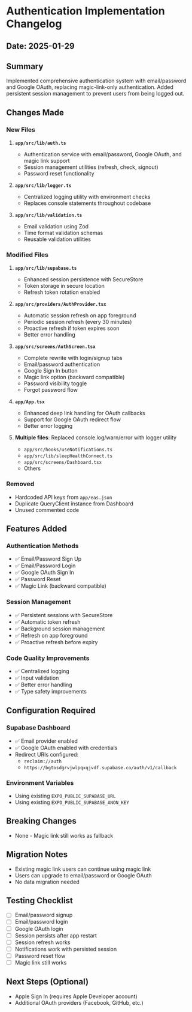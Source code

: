 # Authentication Implementation Changelog

## Date: 2025-01-29

## Summary
Implemented comprehensive authentication system with email/password and Google OAuth, replacing magic-link-only authentication. Added persistent session management to prevent users from being logged out.

## Changes Made

### New Files
1. **`app/src/lib/auth.ts`**
   - Authentication service with email/password, Google OAuth, and magic link support
   - Session management utilities (refresh, check, signout)
   - Password reset functionality

2. **`app/src/lib/logger.ts`**
   - Centralized logging utility with environment checks
   - Replaces console statements throughout codebase

3. **`app/src/lib/validation.ts`**
   - Email validation using Zod
   - Time format validation schemas
   - Reusable validation utilities

### Modified Files

1. **`app/src/lib/supabase.ts`**
   - Enhanced session persistence with SecureStore
   - Token storage in secure location
   - Refresh token rotation enabled

2. **`app/src/providers/AuthProvider.tsx`**
   - Automatic session refresh on app foreground
   - Periodic session refresh (every 30 minutes)
   - Proactive refresh if token expires soon
   - Better error handling

3. **`app/src/screens/AuthScreen.tsx`**
   - Complete rewrite with login/signup tabs
   - Email/password authentication
   - Google Sign In button
   - Magic link option (backward compatible)
   - Password visibility toggle
   - Forgot password flow

4. **`app/App.tsx`**
   - Enhanced deep link handling for OAuth callbacks
   - Support for Google OAuth redirect flow
   - Better error logging

5. **Multiple files**: Replaced console.log/warn/error with logger utility
   - `app/src/hooks/useNotifications.ts`
   - `app/src/lib/sleepHealthConnect.ts`
   - `app/src/screens/Dashboard.tsx`
   - Others

### Removed
- Hardcoded API keys from `app/eas.json`
- Duplicate QueryClient instance from Dashboard
- Unused commented code

## Features Added

### Authentication Methods
- ✅ Email/Password Sign Up
- ✅ Email/Password Login
- ✅ Google OAuth Sign In
- ✅ Password Reset
- ✅ Magic Link (backward compatible)

### Session Management
- ✅ Persistent sessions with SecureStore
- ✅ Automatic token refresh
- ✅ Background session management
- ✅ Refresh on app foreground
- ✅ Proactive refresh before expiry

### Code Quality Improvements
- ✅ Centralized logging
- ✅ Input validation
- ✅ Better error handling
- ✅ Type safety improvements

## Configuration Required

### Supabase Dashboard
- ✅ Email provider enabled
- ✅ Google OAuth enabled with credentials
- Redirect URIs configured:
  - `reclaim://auth`
  - `https://bgtosdgrvjwlpqxqjvdf.supabase.co/auth/v1/callback`

### Environment Variables
- Using existing `EXPO_PUBLIC_SUPABASE_URL`
- Using existing `EXPO_PUBLIC_SUPABASE_ANON_KEY`

## Breaking Changes
- None - Magic link still works as fallback

## Migration Notes
- Existing magic link users can continue using magic link
- Users can upgrade to email/password or Google OAuth
- No data migration needed

## Testing Checklist
- [ ] Email/password signup
- [ ] Email/password login
- [ ] Google OAuth login
- [ ] Session persists after app restart
- [ ] Session refresh works
- [ ] Notifications work with persisted session
- [ ] Password reset flow
- [ ] Magic link still works

## Next Steps (Optional)
- Apple Sign In (requires Apple Developer account)
- Additional OAuth providers (Facebook, GitHub, etc.)


